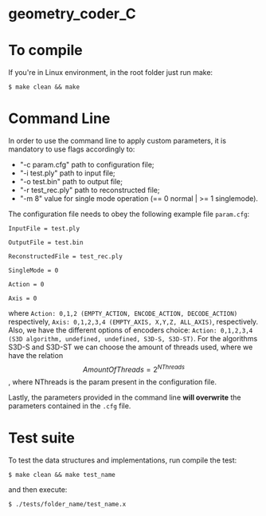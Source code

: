 # geometry_coder_C

# To compile

If you're in Linux environment, in the root folder just run make:

`$ make clean && make`

# Command Line

In order to use the command line to apply custom parameters, it is mandatory to use flags accordingly to:

- "-c param.cfg" path to configuration file;
- "-i test.ply" path to input file;
- "-o test.bin" path to output file;
- "-r test_rec.ply" path to reconstructed file;
- "-m 8" value for single mode operation (== 0 normal | >= 1 singlemode).

The configuration file needs to obey the following example file `param.cfg`:

`InputFile = test.ply`

`OutputFile = test.bin`

`ReconstructedFile = test_rec.ply`

`SingleMode = 0`

`Action = 0`

`Axis = 0`

where `Action: 0,1,2 (EMPTY_ACTION, ENCODE_ACTION, DECODE_ACTION)` 
respectively, `Axis: 0,1,2,3,4 (EMPTY_AXIS, X,Y,Z, ALL_AXIS)`, respectively.
Also, we have the different options of encoders choice: `Action: 0,1,2,3,4 (S3D algorithm, undefined, undefined, S3D-S, S3D-ST)`. For the algorithms S3D-S and S3D-ST 
we can choose the amount of threads used, where we have the relation 
$$Amount Of Threads = 2^{NThreads}$$, where NThreads is the param present in the 
configuration file.

Lastly, the parameters provided in the command line **will overwrite** the parameters contained in the `.cfg` file.

# Test suite 

To test the data structures and implementations, run compile the test:

`$ make clean && make test_name`

and then execute:

`$ ./tests/folder_name/test_name.x`

